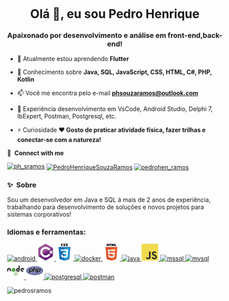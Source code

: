 <h1 align="center">Olá 👋, eu sou Pedro Henrique</h1>
<h3 align="center">Apaixonado por desenvolvimento e análise em front-end,back-end!</h3>

<!-- <p align=" esquerda"> <a href="https://twitter.com/ph_sramos" target="blank"><img src="https://img.shields.io/twitter/follow/ph_sramos?logo=twitter&style=for -the-badge" alt="ph_sramos" /></a> </p> -->

- 🌱 Atualmente estou aprendendo **Flutter**

- 💬 Conhecimento sobre **Java, SQL, JavaScript, CSS, HTML, C#, PHP, Kotlin**

- 📫 Você me encontra pelo e-mail **phsouzaramos@outlook.com**

- 📄 Experiência desenvolvimento em VsCode, Android Studio, Delphi 7, IbExpert, Postman, Postgresql, etc.

- ⚡ Curiosidade **❤️ Gosto de praticar atividade física, fazer trilhas e conectar-se com a natureza!**

🔗 &nbsp;**Connect with me**

<p align="left">
<a href="https://twitter.com/ph_sramos" target="blank"><img align="center " src="https://raw.githubusercontent.com/rahuldkjain/github-profile-readme-generator/master/src/images/icons/Social/twitter.svg" alt="ph_sramos" height="30" width= "40" /></a> 
<a href="https://www.linkedin.com/in/pedro-henrique-de-souza-ramos-849403293/" target="blank"><img align="center" src="https://raw.githubusercontent.com/rahuldkjain/github-profile-readme-generator/master/src/images/icons/Social/linked-in-alt.svg" alt="PedroHenriqueSouzaRamos" height="30" width="40" /></a>
<a href="https://www.instagram.com/pedrohen_ramos/" target="blank"><img align="center" src="https://raw.githubusercontent.com/rahuldkjain/github-profile-readme-generator/master/src/images/icons/Social/instagram.svg" alt="pedrohen_ramos" height="30" width="40" /></a>
</p>

### ✨&nbsp; Sobre
Sou um desenvolvedor em Java e SQL á mais de 2 anos de experiência, trabalhando para desenvolvimento de soluções e novos projetos para sistemas corporativos!

<h3 align="left">Idiomas e ferramentas:</h3>

<p align="left"> <a href="https://developer.android.com" target="_blank" rel="noreferrer"> <img src="https://raw.githubusercontent.com/devicons /devicon/master/icons/android/android-original-wordmark.svg" alt="android" width="40" height="40"/> </a> <a href="https://www.w3schools .com/cs/" target="_blank" rel="noreferrer"> <img src="https://raw.githubusercontent.com/devicons/devicon/master/icons/csharp/csharp-original.svg" alt= "csharp" width="40" height="40"/> </a> <a href="https://www.w3schools.com/css/" target="blank" rel="noreferrer"> <img src="https://raw.githubusercontent.com/devicons/devicon/master/icons/css3/css3-original-wordmark.svg" alt="css3" width="40" height="40"/> </ a> <a href="https://www.docker.com/" target="_blank" rel="noreferrer"> <img src="https://raw.githubusercontent.com/devicons/devicon/master/ ícones/docker/docker-original-wordmark.svg" alt="docker" width="40" height="40"/> </a> <a href="https://www.w3.org/html/ "target="_blank" rel="noreferrer"> <img src="https://raw.githubusercontent.com/devicons/devicon/master/icons/html5/html5-original-wordmark.svg" alt="html5" width="40" height="40"/> </a> <a href="https://www.java.com" target="_blank" rel="noreferrer"> <img src="https:/ /raw.githubusercontent.com/devicons/devicon/master/icons/java/java-original.svg" alt="java" width="40" height="40"/> </a> <a href="https ://developer.mozilla.org/en-US/docs/Web/JavaScript" target="_blank" rel="noreferrer"> <img src="https://raw.githubusercontent.com/devicons/devicon/master /icons/javascript/javascript-original.svg" alt="javascript" width="40" height="40"/> </a> <a href="https://www.microsoft.com/en-us /sql-server" target="_blank" rel="noreferrer"> <img src="https://www.svgrepo.com/show/303229/microsoft-sql-server-logo.svg" alt="mssql" width="40" height="40"/> </a> <a href="https://www.mysql.com/" target="_blank" rel="noreferrer"> <img src="https: //raw.githubusercontent.com/devicons/devicon/master/icons/mysql/mysql-original-wordmark.svg" alt="mysql" width="40" height="40"/> </a> <a href="https:// nodejs.org" target="_blank" rel="noreferrer"> <img src="https://raw.githubusercontent.com/devicons/devicon/master/icons/nodejs/nodejs-original-wordmark.svg" alt= "nodejs" width="40" height="40"/> </a> <a href="https://www.php.net" target="_blank" rel="noreferrer"> <img src=" https://raw.githubusercontent.com/devicons/devicon/master/icons/php/php-original.svg" alt="php" width="40" height="40"/> </a> <a href ="https://www.postgresql.org" target="_blank" rel="noreferrer"> <img src="https://raw.githubusercontent.com/devicons/devicon/master/icons/postgresql/postgresql- original-wordmark.svg" alt="postgresql" width="40" height="40"/> </a> <a href="https://postman.com" target="_blank" rel="noreferrer" > <img src="https://www.vectorlogo.zone/logos/getpostman/getpostman-icon.svg" alt="postman" width="40" height="40"/> </a> </p >

<p><img align="center" src="https://github-readme-stats.vercel.app/api/top-langs?username=pedrosramos&show_icons=true&locale=en&layout=compact" alt="pedrosramos" /> </p>

<!--
### Hi there 👋

**PedroSRamos/PedroSRamos** is a ✨ _special_ ✨ repository because its `README.md` (this file) appears on your GitHub profile.

Here are some ideas to get you started:

- 🔭 I’m currently working on ...
- 🌱 I’m currently learning ...
- 👯 I’m looking to collaborate on ...
- 🤔 I’m looking for help with ...
- 💬 Ask me about ...
- 📫 How to reach me: ...
- 😄 Pronouns: ...
- ⚡ Fun fact: ...
-->
